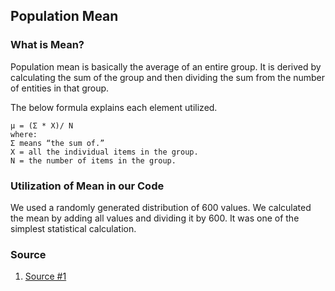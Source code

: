 ## Population Mean

### What is Mean?
Population mean is basically the average of an entire group. It is derived by calculating the sum of the group and then dividing the sum from the number of entities in that group.

The below formula explains each element utilized.

    μ = (Σ * X)/ N
    where:
    Σ means “the sum of.”
    X = all the individual items in the group.
    N = the number of items in the group.

### Utilization of Mean in our Code
We used a randomly generated distribution of 600 values. We calculated the mean by adding all values and dividing it by 600. It was one of the simplest statistical calculation. 

### Source
1. [Source #1](https://www.statisticshowto.datasciencecentral.com/population-mean/)